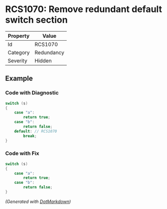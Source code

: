 # RCS1070: Remove redundant default switch section

| Property | Value      |
| -------- | ---------- |
| Id       | RCS1070    |
| Category | Redundancy |
| Severity | Hidden     |

## Example

### Code with Diagnostic

```csharp
switch (s)
{
    case "a":
        return true;
    case "b":
        return false;
    default: // RCS1070
        break;
}
```

### Code with Fix

```csharp
switch (s)
{
    case "a":
        return true;
    case "b":
        return false;
}
```


*\(Generated with [DotMarkdown](http://github.com/JosefPihrt/DotMarkdown)\)*